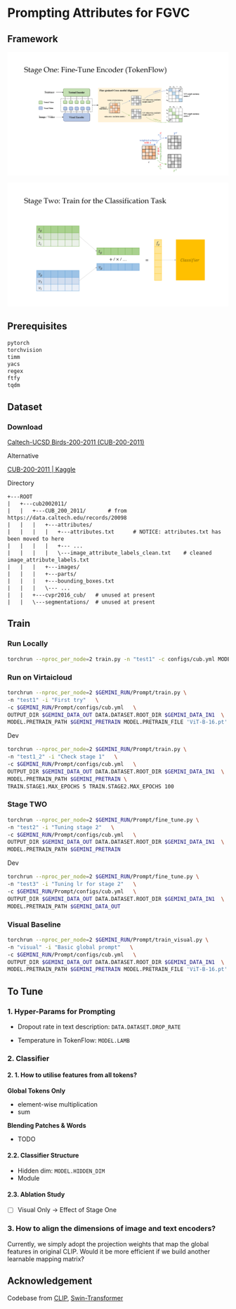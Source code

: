 ﻿# Prompting Attributes for FGVC

## Framework

![Stage One](./figs/stage_1.png)

![Stage Two](./figs/stage_2.png)

## Prerequisites

```
pytorch
torchvision
timm
yacs
regex
ftfy
tqdm
```

## Dataset

### Download

[Caltech-UCSD Birds-200-2011 (CUB-200-2011)](http://www.vision.caltech.edu/datasets/cub_200_2011/)

Alternative

[CUB-200-2011 | Kaggle](https://www.kaggle.com/datasets/wenewone/cub2002011)

Directory

```
+---ROOT
|   +---cub2002011/
|   |   +---CUB_200_2011/		# from https://data.caltech.edu/records/20098
|   |   |   +---attributes/
|   |   |   |   +---attributes.txt		# NOTICE: attributes.txt has been moved to here
|   |   |   |   +--- ...
|   |   |   |   \---image_attribute_labels_clean.txt	# cleaned image_attribute_labels.txt
|   |   |   +---images/
|   |   |   +---parts/
|   |   |   +---bounding_boxes.txt
|   |   |   \--- ...
|   |   +---cvpr2016_cub/	# unused at present
|   |   \---segmentations/	# unused at present
```



## Train

### Run Locally

```bash
torchrun --nproc_per_node=2 train.py -n "test1" -c configs/cub.yml MODEL.PRETRAIN_FILE 'ViT-B-16.pt' MODEL.PRETRAIN_PATH './pretrained'
```

### Run on Virtaicloud
```bash
torchrun --nproc_per_node=2 $GEMINI_RUN/Prompt/train.py \
-n "test1" -i "First try"   \
-c $GEMINI_RUN/Prompt/configs/cub.yml   \
OUTPUT_DIR $GEMINI_DATA_OUT DATA.DATASET.ROOT_DIR $GEMINI_DATA_IN1  \
MODEL.PRETRAIN_PATH $GEMINI_PRETRAIN MODEL.PRETRAIN_FILE 'ViT-B-16.pt'
```
Dev
```bash
torchrun --nproc_per_node=2 $GEMINI_RUN/Prompt/train.py \
-n "test1_2" -i "Check stage 1"   \
-c $GEMINI_RUN/Prompt/configs/cub.yml   \
OUTPUT_DIR $GEMINI_DATA_OUT DATA.DATASET.ROOT_DIR $GEMINI_DATA_IN1  \
MODEL.PRETRAIN_PATH $GEMINI_PRETRAIN \
TRAIN.STAGE1.MAX_EPOCHS 5 TRAIN.STAGE2.MAX_EPOCHS 100
```

### Stage TWO
```bash
torchrun --nproc_per_node=2 $GEMINI_RUN/Prompt/fine_tune.py \
-n "test2" -i "Tuning stage 2"   \
-c $GEMINI_RUN/Prompt/configs/cub.yml   \
OUTPUT_DIR $GEMINI_DATA_OUT DATA.DATASET.ROOT_DIR $GEMINI_DATA_IN1  \
MODEL.PRETRAIN_PATH $GEMINI_PRETRAIN
```
Dev
```bash
torchrun --nproc_per_node=2 $GEMINI_RUN/Prompt/fine_tune.py \
-n "test3" -i "Tuning lr for stage 2"   \
-c $GEMINI_RUN/Prompt/configs/cub.yml   \
OUTPUT_DIR $GEMINI_DATA_OUT DATA.DATASET.ROOT_DIR $GEMINI_DATA_IN1  \
MODEL.PRETRAIN_PATH $GEMINI_DATA_OUT
```

### Visual Baseline
```bash
torchrun --nproc_per_node=2 $GEMINI_RUN/Prompt/train_visual.py \
-n "visual" -i "Basic global prompt"   \
-c $GEMINI_RUN/Prompt/configs/cub.yml   \
OUTPUT_DIR $GEMINI_DATA_OUT DATA.DATASET.ROOT_DIR $GEMINI_DATA_IN1  \
MODEL.PRETRAIN_PATH $GEMINI_PRETRAIN MODEL.PRETRAIN_FILE 'ViT-B-16.pt'
```

## To Tune

### 1. Hyper-Params for Prompting

- Dropout rate in text description: `DATA.DATASET.DROP_RATE`

- Temperature in TokenFlow: `MODEL.LAMB`

### 2. Classifier

####  2. 1. How to utilise features from all tokens?

**Global Tokens Only**

- element-wise multiplication
- sum

**Blending Patches & Words**

- TODO

#### 2.2.  Classifier Structure

- Hidden dim: `MODEL.HIDDEN_DIM`
- Module

#### 2.3. Ablation Study

- [ ] Visual Only ->  Effect of Stage One

### 3. How to align the dimensions of image and text encoders?
Currently, we simply adopt the projection weights that map the global features in original CLIP.
Would it be more efficient if we build another learnable mapping matrix?

## Acknowledgement

Codebase from [CLIP](https://github.com/openai/CLIP), [Swin-Transformer](https://github.com/microsoft/Swin-Transformer)
